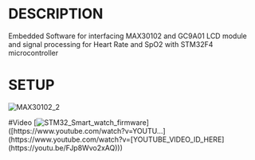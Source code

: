 # DESCRIPTION
Embedded Software for interfacing MAX30102 and GC9A01 LCD module and signal processing for Heart Rate and SpO2 with STM32F4 microcontroller

# SETUP
![MAX30102_2](https://github.com/user-attachments/assets/f41b3f3c-f682-4017-bd6c-ac96ff8baee3)

#Video
[![STM32_Smart_watch_firmware]([https://img.youtube.com/vi/YOUTUBE_VI...](https://img.youtube.com/vi/https://youtu.be/FJp8Wvo2xAQ/0.jpg))]([https://www.youtube.com/watch?v=YOUTU...](https://www.youtube.com/watch?v=[YOUTUBE_VIDEO_ID_HERE](https://youtu.be/FJp8Wvo2xAQ)))
